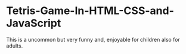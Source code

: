 # Tetris-Game-In-HTML-CSS-and-JavaScript
This is a uncommon but very funny and, enjoyable for children also for adults.
